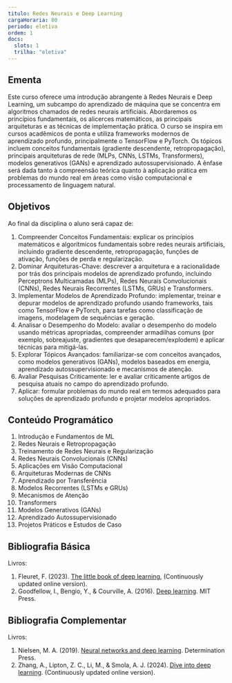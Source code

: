 ```yaml
---
titulo: Redes Neurais e Deep Learning
cargaHoraria: 80
periodo: eletiva
ordem: 1
docs:
  slots: 1
  trilha: "eletiva"
---
```


## Ementa

Este curso oferece uma introdução abrangente à Redes Neurais e Deep Learning, um subcampo do aprendizado de máquina que se concentra em algoritmos chamados de redes neurais artificiais. Abordaremos os princípios fundamentais, os alicerces matemáticos, as principais arquiteturas e as técnicas de implementação prática. O curso se inspira em cursos acadêmicos de ponta e utiliza frameworks modernos de aprendizado profundo, principalmente o TensorFlow e PyTorch. Os tópicos incluem conceitos fundamentais (gradiente descendente, retropropagação), principais arquiteturas de rede (MLPs, CNNs, LSTMs, Transformers), modelos generativos (GANs) e aprendizado autossupervisionado. A ênfase será dada tanto à compreensão teórica quanto à aplicação prática em problemas do mundo real em áreas como visão computacional e processamento de linguagem natural.


## Objetivos

Ao final da disciplina o aluno será capaz de:

1. Compreender Conceitos Fundamentais: explicar os princípios matemáticos e algorítmicos fundamentais sobre redes neurais artificiais, incluindo gradiente descendente, retropropagação, funções de ativação, funções de perda e regularização.
1. Dominar Arquiteturas-Chave: descrever a arquitetura e a racionalidade por trás dos principais modelos de aprendizado profundo, incluindo Perceptrons Multicamadas (MLPs), Redes Neurais Convolucionais (CNNs), Redes Neurais Recorrentes (LSTMs, GRUs) e Transformers.
1. Implementar Modelos de Aprendizado Profundo: implementar, treinar e depurar modelos de aprendizado profundo usando frameworks, tais como TensorFlow e PyTorch, para tarefas como classificação de imagens, modelagem de sequências e geração.
1. Analisar o Desempenho do Modelo: avaliar o desempenho do modelo usando métricas apropriadas, compreender armadilhas comuns (por exemplo, sobreajuste, gradientes que desaparecem/explodem) e aplicar técnicas para mitigá-las.
1. Explorar Tópicos Avançados: familiarizar-se com conceitos avançados, como modelos generativos (GANs), modelos baseados em energia, aprendizado autossupervisionado e mecanismos de atenção.
1. Avaliar Pesquisas Criticamente: ler e avaliar criticamente artigos de pesquisa atuais no campo do aprendizado profundo.
1. Aplicar: formular problemas do mundo real em termos adequados para soluções de aprendizado profundo e projetar modelos apropriados.


## Conteúdo Programático

1. Introdução e Fundamentos de ML
1. Redes Neurais e Retropropagação  
1. Treinamento de Redes Neurais e Regularização
1. Redes Neurais Convolucionais (CNNs)
1. Aplicações em Visão Computacional
1. Arquiteturas Modernas de CNNs
1. Aprendizado por Transferência
1. Modelos Recorrentes (LSTMs e GRUs)  
1. Mecanismos de Atenção
1. Transformers
1. Modelos Generativos (GANs)
1. Aprendizado Autossupervisionado
1. Projetos Práticos e Estudos de Caso


## Bibliografia Básica

Livros:

1. Fleuret, F. (2023). [The little book of deep learning](https://fleuret.org/lbdl), (Continuously updated online version).
1. Goodfellow, I., Bengio, Y., & Courville, A. (2016). [Deep learning](https://www.deeplearningbook.org/). MIT Press.

## Bibliografia Complementar

Livros:

1. Nielsen, M. A. (2019). [Neural networks and deep learning](http://neuralnetworksanddeeplearning.com/). Determination Press.
1. Zhang, A., Lipton, Z. C., Li, M., & Smola, A. J. (2024). [Dive into deep learning](https://d2l.ai/). (Continuously updated online version).
